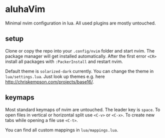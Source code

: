 # aluhaVim

Minimal nvim configuration in lua. All used plugins are mostly untouched.

## setup

Clone or copy the repo into your `.config/nvim` folder and start nvim. The package manager will get installed automatically. After the first error `<CR>` install all packages with `:PackerInstall` and restart nvim.

Default theme is `solarized-dark` currently. You can change the theme in `lua/settings.lua`. Just look up themes e.g. here <http://chriskempson.com/projects/base16/>.

## keymaps

Most standard keymaps of nvim are untouched. The leader key is `space`. To open files in vertical or horizontal split use `<C-v>` or `<C-x>`. To create new tabs while opening a file use `<C-t>`.

You can find all custom mappings in `lua/mappings.lua`.
